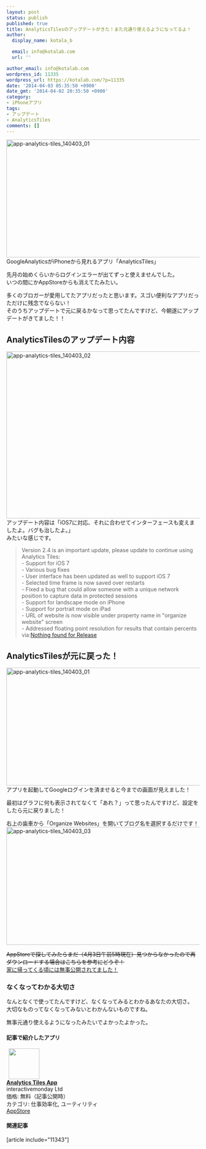```yaml
---
layout: post
status: publish
published: true
title: AnalyticsTilesのアップデートがきた！また元通り使えるようになってるよ！
author:
  display_name: kotala_b

  email: info@kotalab.com
  url: ''

author_email: info@kotalab.com
wordpress_id: 11335
wordpress_url: https://kotalab.com/?p=11335
date: '2014-04-03 05:35:50 +0900'
date_gmt: '2014-04-02 20:35:50 +0900'
category:
- iPhoneアプリ
tags:
- アップデート
- AnalyticsTiles
comments: []
---
```

<p><img src="https://kotalab.com/wp-content/uploads/app-analytics-tiles_140403_01-546x307.jpg" alt="app-analytics-tiles_140403_01" width="546" height="307" class="alignnone size-large wp-image-11336" /><br />
GoogleAnalyticsがiPhoneから見れるアプリ「AnalyticsTiles」</p>
<p>先月の始めくらいからログインエラーが出てずっと使えませんでした。<br />
いつの間にかAppStoreからも消えてたみたい。</p>
<p>多くのブロガーが愛用してたアプリだったと思います。スゴい便利なアプリだっただけに残念でならない！<br />
そのうちアップデートで元に戻るかなって思ってたんですけど、今朝遂にアップデートがきてました！！<br />
</p>
<!--more-->
<h2>AnalyticsTilesのアップデート内容</h2>
<p><img src="https://kotalab.com/wp-content/uploads/app-analytics-tiles_140403_02-546x435.jpg" alt="app-analytics-tiles_140403_02" width="546" height="435" class="alignnone size-large wp-image-11337" /><br />
アップデート内容は「iOS7に対応、それに合わせてインターフェースも変えましたよ。バグも治したよ。」<br />
みたいな感じです。</p>
<blockquote><p>
Version 2.4 is an important update, please update to continue using Analytics Tiles:<br />
- Support for iOS 7<br />
- Various bug fixes<br />
- User interface has been updated as well to support iOS 7<br />
- Selected time frame is now saved over restarts<br />
- Fixed a bug that could allow someone with a unique network position to capture data in protected sessions<br />
- Support for landscape mode on iPhone<br />
- Support for portrait mode on iPad<br />
- URL of website is now visible under property name in "organize website" screen<br />
- Addressed floating point resolution for results that contain percents<br />
via:<a href="http://www.analyticstilesapp.com/release" target="_blank">Nothing found for Release</a></p></blockquote>
<h2>AnalyticsTilesが元に戻った！</h2>
<p><img src="https://kotalab.com/wp-content/uploads/app-analytics-tiles_140403_01-546x307.jpg" alt="app-analytics-tiles_140403_01" width="546" height="307" class="alignnone size-large wp-image-11336" /><br />
アプリを起動してGoogleログインを済ませると今までの画面が見えました！</p>
<p>最初はグラフに何も表示されてなくて「あれ？」って思ったんですけど、設定をしたら元に戻りました！</p>
<p>右上の歯車から「Organize Websites」を開いてブログ名を選択するだけです！<br />
<img src="https://kotalab.com/wp-content/uploads/app-analytics-tiles_140403_03-546x307.jpg" alt="app-analytics-tiles_140403_03" width="546" height="307" class="alignnone size-large wp-image-11338" /></p>
<p><del datetime="2014-04-03T10:45:15+00:00">AppStoreで探してみたらまだ（4月3日午前5時現在）見つからなかったので再ダウンロードする場合はこちらを参考にどうぞ！</del><br />
<a href="https://kotalab.com/back-analytics-tiles" title="AnalyticsTilesがAppStoreに戻ってきた！しかも無料で！！">家に帰ってくる頃には無事公開されてました！</a></p>
<h3>なくなってわかる大切さ</h3>
<p>なんとなくで使ってたんですけど、なくなってみるとわかるあなたの大切さ。<br />
大切なものってなくなってみないとわかんないものですね。</p>
<p>無事元通り使えるようになったみたいでよかったよかった。</p>
<h4 class="app">記事で紹介したアプリ</h4>
<div class="applink">
<div class="applinkimg"><a href="https://itunes.apple.com/jp/app/analytics-tiles-app/id527147208?mt=8&uo=4&at=10l4yU" rel="nofollow" target="_blank"><img hspace="6" src="http://a1432.phobos.apple.com/us/r30/Purple/v4/cf/2d/9b/cf2d9bb5-0060-baed-5991-8acf0ce3a8cf/mzl.tslbyvtf.png" width="80" /></a></div>
<div class="applinktext">
<div class="applinktitle"><strong><a href="https://itunes.apple.com/jp/app/analytics-tiles-app/id527147208?mt=8&uo=4&at=10l4yU" rel="nofollow" target="_blank">Analytics Tiles App</a></strong></div>
<div class="applinkinfo">interactivemonday Ltd</div>
<div class="applinkinfo">価格: 無料（記事公開時）</div>
<div class="applinkinfo">カテゴリ: 仕事効率化, ユーティリティ</div>
</div>
<div class="clear"></div>
<div class="appstorelink"><a href="https://itunes.apple.com/jp/app/analytics-tiles-app/id527147208?mt=8&uo=4&at=10l4yU" rel="nofollow" target="_blank">AppStore</a></div>
</div>
<h4 class="rel">関連記事</h4>
<p>[article include="11343"]</p>

